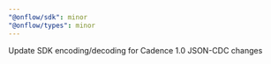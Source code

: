 ```yaml
---
"@onflow/sdk": minor
"@onflow/types": minor
---
```


Update SDK encoding/decoding for Cadence 1.0 JSON-CDC changes
